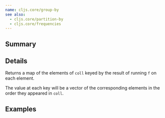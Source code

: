 ```yaml
---
name: cljs.core/group-by
see also:
  - cljs.core/partition-by
  - cljs.core/frequencies
---
```


## Summary

## Details

Returns a map of the elements of `coll` keyed by the result of running `f` on
each element.

The value at each key will be a vector of the corresponding elements in the
order they appeared in `coll`.

## Examples
